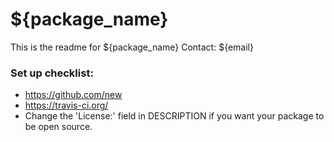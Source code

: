 
# ${package_name}

This is the readme for ${package_name}
Contact: ${email}

### Set up checklist:

 * https://github.com/new
 * https://travis-ci.org/
 * Change the 'License:' field in DESCRIPTION if you want your package to
 be open source.
